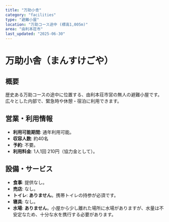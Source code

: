 ```yaml
---
title: "万助小舎"
category: "facilities"
type: "避難小屋"
location: "万助コース途中 (標高1,005m)"
area: "由利本荘市"
last_updated: "2025-06-30"
---
```


# 万助小舎（まんすけごや）

## 概要
歴史ある万助コースの途中に位置する、由利本荘市営の無人の避難小屋です。広々とした内部で、緊急時や休憩・宿泊に利用できます。

## 営業・利用情報
- **利用可能期間**: 通年利用可能。
- **収容人数**: 約40名
- **予約**: 不要。
- **利用料金**: 1人1回 210円（協力金として）。

## 設備・サービス
- **食事**: 提供なし。
- **売店**: なし。
- **トイレ**: **ありません**。携帯トイレの持参が必須です。
- **寝具**: なし。
- **水場**: **ありません**。小屋から少し離れた場所に水場がありますが、水量は不安定なため、十分な水を携行する必要があります。